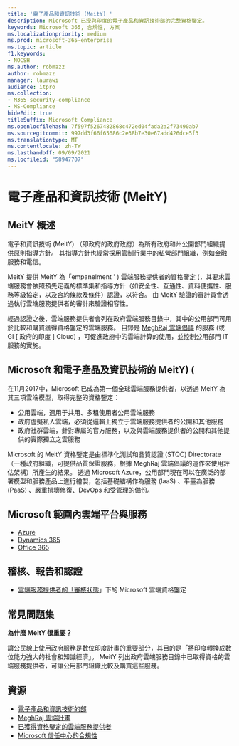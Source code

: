 ```yaml
---
title: '電子產品和資訊技術 (MeitY) '
description: Microsoft 已授與印度的電子產品和資訊技術部的完整資格鑒定。
keywords: Microsoft 365, 合規性, 方案
ms.localizationpriority: medium
ms.prod: microsoft-365-enterprise
ms.topic: article
f1.keywords:
- NOCSH
ms.author: robmazz
author: robmazz
manager: laurawi
audience: itpro
ms.collection:
- M365-security-compliance
- MS-Compliance
hideEdit: true
titleSuffix: Microsoft Compliance
ms.openlocfilehash: 7f597f5267482868c472ed04fada2a2f73490ab7
ms.sourcegitcommit: 997dd3f66f65686c2e38b7e30e67add426dce5f3
ms.translationtype: MT
ms.contentlocale: zh-TW
ms.lasthandoff: 09/09/2021
ms.locfileid: "58947707"
---
```

# <a name="ministry-of-electronics-and-information-technology-meity"></a>電子產品和資訊技術 (MeitY) 

## <a name="meity-overview"></a>MeitY 概述

電子和資訊技術 (MeitY) （即政府的政府政府）為所有政府和州公開部門組織提供原則指導方針。 其指導方針也經常採用管制行業中的私營部門組織，例如金融服務和電信。

MeitY 提供 MeitY 為「empanelment ' ) 雲端服務提供者的資格鑒定 (，其要求雲端服務會依照預先定義的標準集和指導方針（如安全性、互通性、資料便攜性、服務等級協定，以及合約條款及條件）認證，以符合。 由 MeitY 驗證的審計員會透過執行雲端服務提供者的審計來驗證相容性。

經過認證之後，雲端服務提供者會列在政府雲端服務目錄中，其中的公用部門可用於比較和購買獲得資格鑒定的雲端服務。 目錄是 [MeghRaj 雲端倡議](https://meity.gov.in/content/gi-cloud-meghraj) 的服務 (或 GI \[ 政府的印度 \] Cloud) ，可促進政府中的雲端計算的使用，並控制公用部門 IT 服務的實施。

## <a name="microsoft-and-ministry-of-electronics-and-information-technology-meity"></a>Microsoft 和電子產品及資訊技術的 MeitY)  (

在11月2017中，Microsoft 已成為第一個全球雲端服務提供者，以透過 MeitY 為其三項雲端模型，取得完整的資格鑒定：

- 公用雲端，適用于共用、多租使用者公用雲端服務
- 政府虛擬私人雲端，必須從邏輯上獨立于雲端服務提供者的公開和其他服務
- 政府社群雲端，針對專屬的官方服務，以及與雲端服務提供者的公開和其他提供的實際獨立之雲服務

Microsoft 的 MeitY 資格鑒定是由標準化測試和品質認證 (STQC) Directorate （一種政府組織，可提供品質保證服務，根據 MeghRaj 雲端倡議的運作來使用評估架構）所產生的結果。 透過 Microsoft Azure，公用部門現在可以在廣泛的部署模型和服務產品上進行繪製，包括基礎結構作為服務 (IaaS) 、平臺為服務 (PaaS) 、嚴重損壞修復、DevOps 和受管理的備份。

## <a name="microsoft-in-scope-cloud-platforms--services"></a>Microsoft 範圍內雲端平台與服務

- [Azure](https://aka.ms/AzureCompliance)
- [Dynamics 365](https://aka.ms/d365-compliance-list)
- [Office 365](https://aka.ms/Office365ComplianceOfferings)

## <a name="audits-reports-and-certificates"></a>稽核、報告和認證

- [雲端服務提供者的「審核狀態](https://meity.gov.in/content/gi-cloud-meghraj)」下的 Microsoft 雲端資格鑒定

## <a name="frequently-asked-questions"></a>常見問題集

**為什麼 MeitY 很重要？**

讓公民線上使用政府服務是數位印度計畫的重要部分，其目的是「將印度轉換成數位能力強大的社會和知識經濟」。 MeitY 列出政府雲端服務目錄中已取得資格的雲端服務提供者，可讓公用部門組織比較及購買這些服務。

## <a name="resources"></a>資源

- [電子產品和資訊技術的部](https://meity.gov.in/)
- [MeghRaj 雲端計畫](https://meity.gov.in/content/gi-cloud-meghraj)
- [已獲得資格鑒定的雲端服務提供者](https://meity.gov.in/content/gi-cloud-meghraj)
- [Microsoft 信任中心的合規性](https://www.microsoft.com/trust-center/compliance/compliance-overview)
